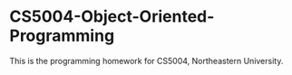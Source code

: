 # CS5004-Object-Oriented-Programming

This is the programming homework for CS5004, Northeastern University.
